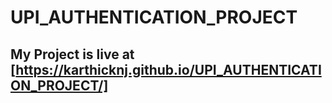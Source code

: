 # UPI_AUTHENTICATION_PROJECT
## My Project is live at [https://karthicknj.github.io/UPI_AUTHENTICATION_PROJECT/]
